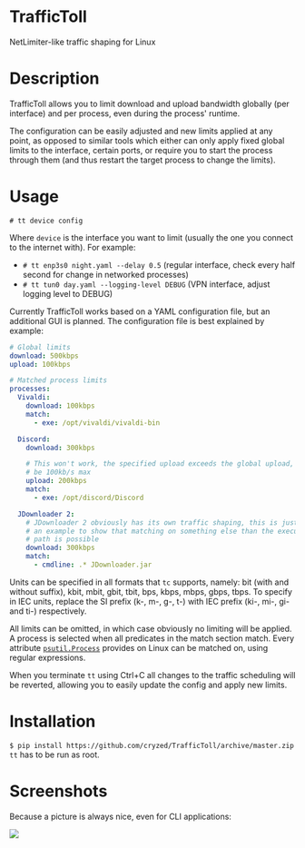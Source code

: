 # TrafficToll
NetLimiter-like traffic shaping for Linux

# Description
TrafficToll allows you to limit download and upload bandwidth globally
(per interface) and per process, even during the process' runtime.

The configuration can be easily adjusted and new limits applied at any
point, as opposed to similar tools which either can only apply fixed
global limits to the interface, certain ports, or require you to start
the process through them (and thus restart the target process to change
the limits).

# Usage
`# tt device config`

Where `device` is the interface you want to limit (usually the one you
connect to the internet with). For example:

* `# tt enp3s0 night.yaml --delay 0.5` (regular interface, check every
half second for change in networked processes)
* `# tt tun0 day.yaml --logging-level DEBUG` (VPN interface, adjust
logging level to DEBUG)

Currently TrafficToll works based on a YAML configuration file, but an
additional GUI is planned. The configuration file is best explained by
example:

```YAML
# Global limits
download: 500kbps
upload: 100kbps

# Matched process limits
processes:
  Vivaldi:
    download: 100kbps
    match:
      - exe: /opt/vivaldi/vivaldi-bin

  Discord:
    download: 300kbps

    # This won't work, the specified upload exceeds the global upload, it will
    # be 100kb/s max
    upload: 200kbps
    match:
      - exe: /opt/discord/Discord

  JDownloader 2:
    # JDownloader 2 obviously has its own traffic shaping, this is just here as
    # an example to show that matching on something else than the executable's
    # path is possible
    download: 300kbps
    match:
      - cmdline: .* JDownloader.jar
```

Units can be specified in all formats that `tc` supports, namely: bit 
(with and without suffix), kbit, mbit, gbit, tbit, bps, kbps, mbps,
gbps, tbps. To specify in IEC units, replace the SI prefix (k-, m-, g-,
t-) with IEC prefix (ki-, mi-, gi- and ti-) respectively.

All limits can be omitted, in which case obviously no limiting will be
applied. A process is selected when all predicates in the match section
match. Every attribute [`psutil.Process`](https://psutil.readthedocs.io/en/latest/index.html#psutil.Process)
provides on Linux can be matched on, using regular expressions.

When you terminate `tt` using Ctrl+C all changes to the traffic
scheduling will be reverted, allowing you to easily update the config
and apply new limits.

# Installation
`$ pip install https://github.com/cryzed/TrafficToll/archive/master.zip`
`tt` has to be run as root.

# Screenshots
Because a picture is always nice, even for CLI applications:

![](https://i.imgur.com/EsOla66.png)
